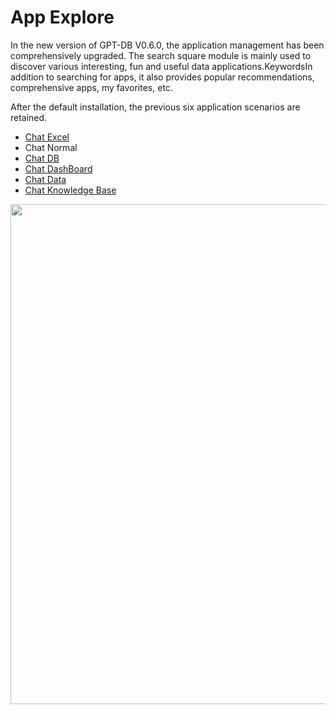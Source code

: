 # App Explore

In the new version of GPT-DB V0.6.0, the application management has been comprehensively upgraded. The search square module is mainly used to discover various interesting, fun and useful data applications.KeywordsIn addition to searching for apps, it also provides popular recommendations, comprehensive apps, my favorites, etc.

After the default installation, the previous six application scenarios are retained.

- [Chat Excel](chat_excel.md)
- Chat Normal
- [Chat DB](chat_db.md)
- [Chat DashBoard](chat_dashboard.md)
- [Chat Data](chat_data.md)
- [Chat Knowledge Base](chat_knowledge.md)


<p align="center">
  <img src={'/img/app/app_explore_v0.6.jpg'} width="800px" />
</p>